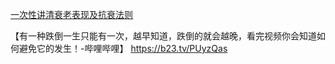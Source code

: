 [一次性讲清衰老表现及抗衰法则](https://www.douyin.com/video/7479078199033367858)

【有一种跌倒一生只能有一次，越早知道，跌倒的就会越晚，看完视频你会知道如何避免它的发生！-哔哩哔哩】 https://b23.tv/PUyzQas



